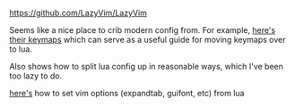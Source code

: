 https://github.com/LazyVim/LazyVim

Seems like a nice place to crib modern config from. For example, [here's their keymaps](https://github.com/LazyVim/LazyVim/blob/52b4213ab1344f4be5d6e8cd4513f339b6f9e442/lua/lazyvim/config/keymaps.lua) which can serve as a useful guide for moving keymaps over to lua.

Also shows how to split lua config up in reasonable ways, which I've been too lazy to do.

[here's](https://github.com/LazyVim/LazyVim/blob/52b4213ab1344f4be5d6e8cd4513f339b6f9e442/lua/lazyvim/config/options.lua) how to set vim options (expandtab, guifont, etc) from lua
